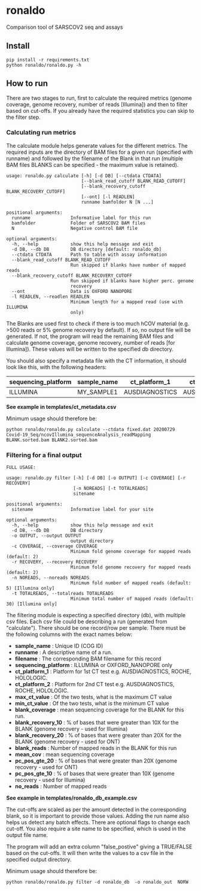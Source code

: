 # ronaldo
Comparison tool of SARSCOV2 seq and assays

## Install
```
pip install -r requirements.txt 
python ronaldo/ronaldo.py -h 
```

## How to run 
There are two stages to run, first to calculate the required metrics (genome coverage, genome recovery, number of reads \[Illumina\]) and then to filter based on cut-offs. 
If you already have the required statistics you can skip to the filter step. 

### Calculating run metrics 
The calculate module helps generate values for the different metrics. The required inputs are the directory of BAM files for a given run (specified with runname)
and followed by the filename of the Blank in that run (multiple BAM files BLANKS can be specified - the maximum value is retained). 

```
usage: ronaldo.py calculate [-h] [-d DB] [--ctdata CTDATA]
                            [--blank_read_cutoff BLANK_READ_CUTOFF]
                            [--blank_recovery_cutoff BLANK_RECOVERY_CUTOFF]
                            [--ont] [-l READLEN]
                            runname bamfolder N [N ...]

positional arguments:
  runname               Informative label for this run
  bamfolder             Folder of SARSCOV2 BAM files
  N                     Negative control BAM file

optional arguments:
  -h, --help            show this help message and exit
  -d DB, --db DB        DB directory [default: ronaldo_db]
  --ctdata CTDATA       Path to table with assay information
  --blank_read_cutoff BLANK_READ_CUTOFF
                        Run skipped if blanks have number of mapped reads
  --blank_recovery_cutoff BLANK_RECOVERY_CUTOFF
                        Run skipped if blanks have higher perc. genome
                        recovery
  --ont                 Data is OXFORD NANOPORE
  -l READLEN, --readlen READLEN
                        Minimum length for a mapped read (use with ILLUMINA
                        only)
```

The Blanks are used first to check if there is too much hCOV material (e.g. >500 reads or 5% genome recovery by default). If so, no output file will be generated. 
If not, the program will read the remaining BAM files and calculate genome coverage, genome recovery, number of reads \[for Illumina\]). These values will be written
to the specified db directory.

You should also specify a metadata file with the CT information, it should look like this, with the following headers:

| sequencing_platform | sample_name | ct_platform_1  | ct_platform_2  | max_ct_value | min_ct_value | filename              |
|---------------------|-------------|----------------|----------------|--------------|--------------|-----------------------|
| ILLUMINA            | MY_SAMPLE1  | AUSDIAGNOSTICS | AUSDIAGNOSTICS | 15           | 15           | my_sample1.sorted.bam |

**See example in templates/ct_metadata.csv**

Minimum usage should therefore be:

```
python ronaldo/ronaldo.py calculate --ctdata fixed.dat 20200729  Covid-19_Seq/ncovIllumina_sequenceAnalysis_readMapping  BLANK.sorted.bam BLANK2.sorted.bam

```


### Filtering for a final output 

```
FULL USAGE:

usage: ronaldo.py filter [-h] [-d DB] [-o OUTPUT] [-c COVERAGE] [-r RECOVERY]
                         [-n NOREADS] [-t TOTALREADS]
                         sitename

positional arguments:
  sitename              Informative label for your site

optional arguments:
  -h, --help            show this help message and exit
  -d DB, --db DB        DB directory
  -o OUTPUT, --output OUTPUT
                        output directory
  -c COVERAGE, --coverage COVERAGE
                        Minimum fold genome coverage for mapped reads (default: 2)
  -r RECOVERY, --recovery RECOVERY
                        Minimum fold genome recovery for mapped reads (default: 2)
  -n NOREADS, --noreads NOREADS
                        Minimum fold number of mapped reads (default: 5) [Illumina only]
  -t TOTALREADS, --totalreads TOTALREADS
                        Minimum total number of mapped reads (default: 30) [Illumina only]
```

The filtering module is expecting a specified directory (db), with multiple csv files. Each csv file 
could be describing a run (generated from "calculate"). There should be one record/row per sample. There 
must be the following columns with the exact names below:

* **sample_name**	: Unique ID (COG ID)
* **runname**	: A descriptive name of a run. 
* **filename**	: The corresponding BAM filename for this record
* **sequencing_platform**	: ILLUMINA or OXFORD_NANOPORE only 
* **ct_platform_1** : Platform for 1st CT test e.g. AUSDIAGNOSTICS, ROCHE, HOLOLOGIC.
* **ct_platform_2**	: Platform for 2nd CT test e.g. AUSDIAGNOSTICS, ROCHE, HOLOLOGIC.
* **max_ct_value**	: Of the two tests, what is the maximum CT value
* **min_ct_value**	: Of the two tests, what is the minimum CT value
* **blank_coverage**	: mean sequencing coverage for the BLANK for this run. 
* **blank_recovery_10**	: % of bases that were greater than 10X for the BLANK (genome recovery - used for Illumina)
* **blank_recovery_20**	: % of bases that were greater than 20X for the BLANK (genome recovery - used for ONT)
* **blank_reads**	: Number of mapped reads in the BLANK for this run
* **mean_cov**	: mean sequencing coverage
* **pc_pos_gte_20**	: % of bases that were greater than 20X (genome recovery - used for ONT)
* **pc_pos_gte_10**	: % of bases that were greater than 10X (genome recovery - used for Illumina)
* **no_reads** : Number of mapped reads 

**See example in templates/ronaldo_db_example.csv**

The cut-offs are scaled as per the amount detected in the corresponding blank, so it is important to provide 
those values. Adding the run name also helps us detect any batch effects. There are optional flags to change
each cut-off. You also require a site name to be specified, which is used in the output file name. 

The program will add an extra column "false_postive" giving a TRUE/FALSE based on the cut-offs. It will then
write the values to a csv file in the specified output directory. 

Minimum usage should therefore be:

```
python ronaldo/ronaldo.py filter -d ronaldo_db  -o ronaldo_out  NORW 
```
